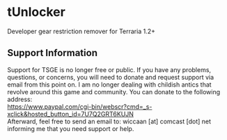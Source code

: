 tUnlocker
=========

Developer gear restriction remover for Terraria 1.2+


Support Information
-------------
Support for TSGE is no longer free or public. If you have any problems, questions, or concerns, you will need to donate and request support via email from this point on. I am no longer dealing with childish antics that revolve around this game and community. You can donate to the following address:<br>
https://www.paypal.com/cgi-bin/webscr?cmd=_s-xclick&hosted_button_id=7U7Q2GRT6KUJN
<br>
Afterward, feel free to send an email to: wiccaan [at] comcast [dot] net informing me that you need support or help.
